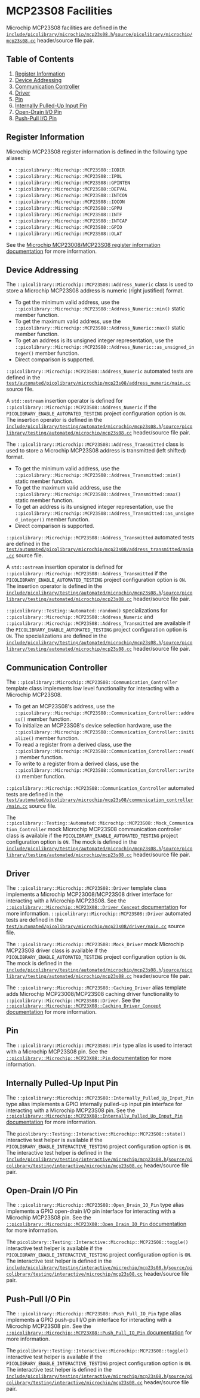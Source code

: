 # MCP23S08 Facilities
Microchip MCP23S08 facilities are defined in the
[`include/picolibrary/microchip/mcp23s08.h`](https://github.com/apcountryman/picolibrary/blob/main/include/picolibrary/microchip/mcp23s08.h)/[`source/picolibrary/microchip/mcp23s08.cc`](https://github.com/apcountryman/picolibrary/blob/main/source/picolibrary/microchip/mcp23s08.cc)
header/source file pair.

## Table of Contents
1. [Register Information](#register-information)
1. [Device Addressing](#device-addressing)
1. [Communication Controller](#communication-controller)
1. [Driver](#driver)
1. [Pin](#pin)
1. [Internally Pulled-Up Input Pin](#internally-pulled-up-input-pin)
1. [Open-Drain I/O Pin](#open-drain-io-pin)
1. [Push-Pull I/O Pin](#push-pull-io-pin)

## Register Information
Microchip MCP23S08 register information is defined in the following type aliases:
- `::picolibrary::Microchip::MCP23S08::IODIR`
- `::picolibrary::Microchip::MCP23S08::IPOL`
- `::picolibrary::Microchip::MCP23S08::GPINTEN`
- `::picolibrary::Microchip::MCP23S08::DEFVAL`
- `::picolibrary::Microchip::MCP23S08::INTCON`
- `::picolibrary::Microchip::MCP23S08::IOCON`
- `::picolibrary::Microchip::MCP23S08::GPPU`
- `::picolibrary::Microchip::MCP23S08::INTF`
- `::picolibrary::Microchip::MCP23S08::INTCAP`
- `::picolibrary::Microchip::MCP23S08::GPIO`
- `::picolibrary::Microchip::MCP23S08::OLAT`

See the [Microchip MCP23008/MCP23S08 register information
documentation](mcp23x08.md#register-information) for more information.

## Device Addressing
The `::picolibrary::Microchip::MCP23S08::Address_Numeric` class is used to store a
Microchip MCP23S08 address is numeric (right justified) format.
- To get the minimum valid address, use the
  `::picolibrary::Microchip::MCP23S08::Address_Numeric::min()` static member function.
- To get the maximum valid address, use the
  `::picolibrary::Microchip::MCP23S08::Address_Numeric::max()` static member function.
- To get an address is its unsigned integer representation, use the
  `::picolibrary::Microchip::MCP23S08::Address_Numeric::as_unsigned_integer()` member
  function.
- Direct comparison is supported.

`::picolibrary::Microchip::MCP23S08::Address_Numeric` automated tests are defined in the
[`test/automated/picolibrary/microchip/mcp23s08/address_numeric/main.cc`](https://github.com/apcountryman/picolibrary/blob/main/test/automated/picolibrary/microchip/mcp23s08/address_numeric/main.cc)
source file.

A `std::ostream` insertion operator is defined for
`::picolibrary::Microchip::MCP23S08::Address_Numeric` if the
`PICOLIBRARY_ENABLE_AUTOMATED_TESTING` project configuration option is `ON`.
The insertion operator is defined in the
[`include/picolibrary/testing/automated/microchip/mcp23s08.h`](https://github.com/apcountryman/picolibrary/blob/main/include/picolibrary/testing/automated/microchip/mcp23s08.h)/[`source/picolibrary/testing/automated/microchip/mcp23s08.cc`](https://github.com/apcountryman/picolibrary/blob/main/source/picolibrary/testing/automated/microchip/mcp23s08.cc)
header/source file pair.

The `::picolibrary::Microchip::MCP23S08::Address_Transmitted` class is used to store a
Microchip MCP23S08 address is transmitted (left shifted) format.
- To get the minimum valid address, use the
  `::picolibrary::Microchip::MCP23S08::Address_Transmitted::min()` static member function.
- To get the maximum valid address, use the
  `::picolibrary::Microchip::MCP23S08::Address_Transmitted::max()` static member function.
- To get an address is its unsigned integer representation, use the
  `::picolibrary::Microchip::MCP23S08::Address_Transmitted::as_unsigned_integer()` member
  function.
- Direct comparison is supported.

`::picolibrary::Microchip::MCP23S08::Address_Transmitted` automated tests are defined in
the
[`test/automated/picolibrary/microchip/mcp23s08/address_transmitted/main.cc`](https://github.com/apcountryman/picolibrary/blob/main/test/automated/picolibrary/microchip/mcp23s08/address_transmitted/main.cc)
source file.

A `std::ostream` insertion operator is defined for
`::picolibrary::Microchip::MCP23S08::Address_Transmitted` if the
`PICOLIBRARY_ENABLE_AUTOMATED_TESTING` project configuration option is `ON`.
The insertion operator is defined in the
[`include/picolibrary/testing/automated/microchip/mcp23s08.h`](https://github.com/apcountryman/picolibrary/blob/main/include/picolibrary/testing/automated/microchip/mcp23s08.h)/[`source/picolibrary/testing/automated/microchip/mcp23s08.cc`](https://github.com/apcountryman/picolibrary/blob/main/source/picolibrary/testing/automated/microchip/mcp23s08.cc)
header/source file pair.

`::picolibrary::Testing::Automated::random()` specializations for
`::picolibrary::Microchip::MCP23S08::Address_Numeric` and
`::picolibrary::Microchip::MCP23S08::Address_Transmitted` are available if the
`PICOLIBRARY_ENABLE_AUTOMATED_TESTING` project configuration option is `ON`.
The specializations are defined in the
[`include/picolibrary/testing/automated/microchip/mcp23s08.h`](https://github.com/apcountryman/picolibrary/blob/main/include/picolibrary/testing/automated/microchip/mcp23s08.h)/[`source/picolibrary/testing/automated/microchip/mcp23s08.cc`](https://github.com/apcountryman/picolibrary/blob/main/source/picolibrary/testing/automated/microchip/mcp23s08.cc)
header/source file pair.

## Communication Controller
The `::picolibrary::Microchip::MCP23S08::Communication_Controller` template class
implements low level functionality for interacting with a Microchip MCP23S08.
- To get an MCP23S08's address, use the
  `::picolibrary::Microchip::MCP23S08::Communication_Controller::address()` member
  function.
- To initialize an MCP23S08's device selection hardware, use the
  `::picolibrary::Microchip::MCP23S08::Communication_Controller::initialize()` member
  function.
- To read a register from a derived class, use the
  `::picolibrary::Microchip::MCP23S08::Communication_Controller::read()` member function.
- To write to a register from a derived class, use the
  `::picolibrary::Microchip::MCP23S08::Communication_Controller::write()` member function.

`::picolibrary::Microchip::MCP23S08::Communication_Controller` automated tests are defined
in the
[`test/automated/picolibrary/microchip/mcp23s08/communication_controller/main.cc`](https://github.com/apcountryman/picolibrary/blob/main/test/automated/picolibrary/microchip/mcp23s08/communication_controller/main.cc)
source file.

The
`::picolibrary::Testing::Automated::Microchip::MCP23S08::Mock_Communication_Controller`
mock Microchip MCP23S08 communication controller class is available if the
`PICOLIBRARY_ENABLE_AUTOMATED_TESTING` project configuration option is `ON`.
The mock is defined in the
[`include/picolibrary/testing/automated/microchip/mcp23s08.h`](https://github.com/apcountryman/picolibrary/blob/main/include/picolibrary/testing/automated/microchip/mcp23s08.h)/[`source/picolibrary/testing/automated/microchip/mcp23s08.cc`](https://github.com/apcountryman/picolibrary/blob/main/source/picolibrary/testing/automated/microchip/mcp23s08.cc)
header/source file pair.

## Driver
The `::picolibrary::Microchip::MCP23S08::Driver` template class implements a Microchip
MCP23008/MCP23S08 driver interface for interacting with a Microchip MCP23S08.
See the [`::picolibrary::Microchip::MCP23X08::Driver_Concept`
documentation](mcp23x08.md#driver) for more information.
`::picolibrary::Microchip::MCP23S08::Driver` automated tests are defined in the
[`test/automated/picolibrary/microchip/mcp23s08/driver/main.cc`](https://github.com/apcountryman/picolibrary/blob/main/test/automated/picolibrary/microchip/mcp23s08/driver/main.cc)
source file.

The `::picolibrary::Microchip::MCP23S08::Mock_Driver` mock Microchip MCP23S08 driver class
is available if the `PICOLIBRARY_ENABLE_AUTOMATED_TESTING` project configuration option is
`ON`.
The mock is defined in the
[`include/picolibrary/testing/automated/microchip/mcp23s08.h`](https://github.com/apcountryman/picolibrary/blob/main/include/picolibrary/testing/automated/microchip/mcp23s08.h)/[`source/picolibrary/testing/automated/microchip/mcp23s08.cc`](https://github.com/apcountryman/picolibrary/blob/main/source/picolibrary/testing/automated/microchip/mcp23s08.cc)
header/source file pair.

The `::picolibrary::Microchip::MCP23S08::Caching_Driver` alias template adds Microchip
MCP23008/MCP23S08 caching driver functionality to
`::picolibrary::Microchip::MCP23S08::Driver`.
See the [`::picolibrary::Microchip::MCP23X08::Caching_Driver_Concept`
documentation](mcp23x08.md#driver) for more information.

## Pin
The `::picolibrary::Microchip::MCP23S08::Pin` type alias is used to interact with a
Microchip MCP23S08 pin.
See the [`::picolibrary::Microchip::MCP23X08::Pin` documentation](mcp23x08.md#pin) for
more information.

## Internally Pulled-Up Input Pin
The `::picolibrary::Microchip::MCP23S08::Internally_Pulled_Up_Input_Pin` type alias
implements a GPIO internally pulled-up input pin interface for interacting with a
Microchip MCP23S08 pin.
See the [`::picolibrary::Microchip::MCP23X08::Internally_Pulled_Up_Input_Pin`
documentation](mcp23x08.md#internally-pulled-up-input-pin) for more information.

The `picolibrary::Testing::Interactive::Microchip::MCP23S08::state()` interactive test
helper is available if the `PICOLIBRARY_ENABLE_INTERACTIVE_TESTING` project configuration
option is `ON`.
The interactive test helper is defined in the
[`include/picolibrary/testing/interactive/microchip/mcp23s08.h`](https://github.com/apcountryman/picolibrary/blob/main/include/picolibrary/testing/interactive/microchip/mcp23s08.h)/[`source/picolibrary/testing/interactive/microchip/mcp23s08.cc`](https://github.com/apcountryman/picolibrary/blob/main/source/picolibrary/testing/interactive/microchip/mcp23s08.cc)
header/source file pair.

## Open-Drain I/O Pin
The `::picolibrary::Microchip::MCP23S08::Open_Drain_IO_Pin` type alias implements a GPIO
open-drain I/O pin interface for interacting with a Microchip MCP23S08 pin.
See the [`::picolibrary::Microchip::MCP23X08::Open_Drain_IO_Pin`
documentation](mcp23x08.md#open-drain-io-pin) for more information.

The `picolibrary::Testing::Interactive::Microchip::MCP23S08::toggle()` interactive test
helper is available if the `PICOLIBRARY_ENABLE_INTERACTIVE_TESTING` project configuration
option is `ON`.
The interactive test helper is defined in the
[`include/picolibrary/testing/interactive/microchip/mcp23s08.h`](https://github.com/apcountryman/picolibrary/blob/main/include/picolibrary/testing/interactive/microchip/mcp23s08.h)/[`source/picolibrary/testing/interactive/microchip/mcp23s08.cc`](https://github.com/apcountryman/picolibrary/blob/main/source/picolibrary/testing/interactive/microchip/mcp23s08.cc)
header/source file pair.

## Push-Pull I/O Pin
The `::picolibrary::Microchip::MCP23S08::Push_Pull_IO_Pin` type alias implements a GPIO
push-pull I/O pin interface for interacting with a Microchip MCP23S08 pin.
See the [`::picolibrary::Microchip::MCP23X08::Push_Pull_IO_Pin`
documentation](mcp23x08.md#push-pull-io-pin) for more information.

The `picolibrary::Testing::Interactive::Microchip::MCP23S08::toggle()` interactive test
helper is available if the `PICOLIBRARY_ENABLE_INTERACTIVE_TESTING` project configuration
option is `ON`.
The interactive test helper is defined in the
[`include/picolibrary/testing/interactive/microchip/mcp23s08.h`](https://github.com/apcountryman/picolibrary/blob/main/include/picolibrary/testing/interactive/microchip/mcp23s08.h)/[`source/picolibrary/testing/interactive/microchip/mcp23s08.cc`](https://github.com/apcountryman/picolibrary/blob/main/source/picolibrary/testing/interactive/microchip/mcp23s08.cc)
header/source file pair.
